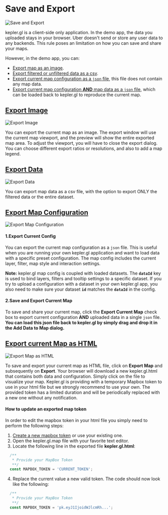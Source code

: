 # Save and Export

![Save and Export](https://d1a3f4spazzrp4.cloudfront.net/kepler.gl/documentation/k-save-and-export-1.png "activate interactions")

kepler.gl is a client-side only application. In the demo app, the data you uploaded stays in your browser. Uber doesn't send or store any user data to any backends. This rule poses an limitation on how you can save and share your maps.

However, in the demo app, you can:

- [Export map as an image](#export-image).
- [Export filtered or unfiltered data as a csv](#export-data).
- [Export current map configuration as a `json` file](#export-config), this file does not contain any map data.
- [Export current map configuration __AND__ map data as a `json` file](#export-config), which can be loaded back to kepler.gl to reproduce the current map.

## <a href="#export-image">Export Image</a>

![Export Image](https://d1a3f4spazzrp4.cloudfront.net/kepler.gl/documentation/k-save-and-export-2.png "activate interactions")

You can export the current map as an image. The export window will use the current map viewport, and the preview will show the entire exported map area. To adjust the viewport, you will have to close the export dialog. You can choose different export ratios or resolutions, and also to add a map legend.

## <a href="#export-data">Export Data</a>

![Export Data](https://d1a3f4spazzrp4.cloudfront.net/kepler.gl/documentation/k-save-and-export-3.png "activate interactions")

You can export map data as a csv file, with the option to export ONLY the filtered data or the entire dataset.

## <a href="#export-config">Export Map Configuration</a>

![Export Map Configuration](https://d1a3f4spazzrp4.cloudfront.net/kepler.gl/documentation/k-save-and-export-4.png "activate interactions")

#### 1.Export Current Config

You can export the current map configuration as a `json` file. This is useful when you are running your own kepler.gl application and want to load data with a specific preset configuration. The map config includes the current layer, filter, map style and interaction settings.

**Note:** kepler.gl map config is coupled with loaded datasets. The __`dataId`__ key is used to bind layers, filters and tooltip settings to a specific dataset. If you try to upload a configuration with a dataset in your own kepler.gl app, you also need to make sure your dataset __`id`__ matches the __`dataId`__ in the config.

#### 2.Save and Export Current Map

To save and share your current map, click the __Export Current Map__ check box to export current configuration __AND__ uploaded data in a single `json` file.  **You can load this json file back to kepler.gl by simply drag and drop it in the __Add Data to Map__ dialog.**

## <a href="#export-map-html">Export current Map as HTML</a>

![Export Map as HTML](https://d1a3f4spazzrp4.cloudfront.net/kepler.gl/documentation/k-save-and-export-5.png "activate interactions")

To save and export your current map as HTML file, click on __Export Map__ and subsequently on __Export__. Your browser will download a new kepler.gl.html that contains both data and configuration. Simply click on the file to visualize your map.
Kepler.gl is providing with a temporary Mapbox token to use in your html file but we strongly recommend to use your own. The provided token has a limited duration and will be periodically replaced with a new one
without any notification.

#### How to update an exported map token
In order to edit the mapbox token in your html file you simply need to perform the following steps:
1. [Create a new mapbox token](https://docs.mapbox.com/help/how-mapbox-works/access-tokens/) or use your existing one.
2. Open the kepler.gl.map file with your favorite text editor.
3. Locate the following line in the exported file __kepler.gl.html__:
```javascript
  /**
   * Provide your MapBox Token
   **/
  const MAPBOX_TOKEN = 'CURRENT_TOKEN';
```
4. Replace the current value a new valid token. The code should now look like the following:
```javascript
  /**
   * Provide your MapBox Token   
   **/
  const MAPBOX_TOKEN = 'pk.eyJ1IjoidWJlcmRh...';
```


